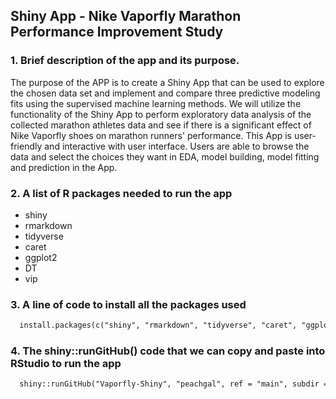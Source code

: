 ## Shiny App - Nike Vaporfly Marathon Performance Improvement Study

### 1. Brief description of the app and its purpose.
  
The purpose of the APP is to create a Shiny App that can be used to explore the chosen data set and implement and compare three predictive modeling fits using the supervised machine learning methods. We will utilize the functionality of the Shiny App to perform exploratory data analysis of the collected marathon athletes data and see if there is a significant effect of Nike Vaporfly shoes on marathon runners' performance. This App is user-friendly and interactive with user interface. Users are able to browse the data and select the choices they want in EDA, model building, model fitting and prediction in the App.
  
### 2. A list of R packages needed to run the app

   * shiny
   * rmarkdown
   * tidyverse
   * caret
   * ggplot2
   * DT
   * vip

### 3. A line of code to install all the packages used

```markdown
  install.packages(c("shiny", "rmarkdown", "tidyverse", "caret", "ggplot2", "DT", "vip"))
```

### 4. The shiny::runGitHub() code that we can copy and paste into RStudio to run the app

```markdown  
  shiny::runGitHub("Vaporfly-Shiny", "peachgal", ref = "main", subdir = "ShinyApp") 
```  
